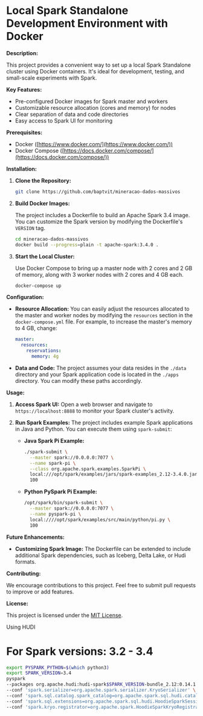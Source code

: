 # Local Spark Standalone Development Environment with Docker

**Description:**

This project provides a convenient way to set up a local Spark Standalone cluster using Docker containers. It's ideal for development, testing, and small-scale experiments with Spark.

**Key Features:**

- Pre-configured Docker images for Spark master and workers
- Customizable resource allocation (cores and memory) for nodes
- Clear separation of data and code directories
- Easy access to Spark UI for monitoring

**Prerequisites:**

- Docker ([https://www.docker.com/](https://www.docker.com/))
- Docker Compose ([https://docs.docker.com/compose/](https://docs.docker.com/compose/))

**Installation:**

1. **Clone the Repository:**

   ```bash
   git clone https://github.com/baptvit/mineracao-dados-massivos
   ```

2. **Build Docker Images:**

   The project includes a Dockerfile to build an Apache Spark 3.4 image. You can customize the Spark version by modifying the Dockerfile's `VERSION` tag.

   ```bash
   cd mineracao-dados-massivos
   docker build --progress=plain -t apache-spark:3.4.0 .
   ```

3. **Start the Local Cluster:**

   Use Docker Compose to bring up a master node with 2 cores and 2 GB of memory, along with 3 worker nodes with 2 cores and 4 GB each.

   ```bash
   docker-compose up
   ```

**Configuration:**

- **Resource Allocation:** You can easily adjust the resources allocated to the master and worker nodes by modifying the `resources` section in the `docker-compose.yml` file. For example, to increase the master's memory to 4 GB, change:

   ```yaml
   master:
     resources:
       reservations:
         memory: 4g
   ```

- **Data and Code:** The project assumes your data resides in the `./data` directory and your Spark application code is located in the `./apps` directory. You can modify these paths accordingly.

**Usage:**

1. **Access Spark UI:** Open a web browser and navigate to `https://localhost:8888` to monitor your Spark cluster's activity.

2. **Run Spark Examples:** The project includes example Spark applications in Java and Python. You can execute them using `spark-submit`:

   - **Java Spark Pi Example:**

     ```bash
     ./spark-submit \
       --master spark://0.0.0.0:7077 \
       --name spark-pi \
       --class org.apache.spark.examples.SparkPi \
       local:///opt/spark/examples/jars/spark-examples_2.12-3.4.0.jar \
       100
     ```

   - **Python PySpark Pi Example:**

     ```bash
     /opt/spark/bin/spark-submit \
       --master spark://0.0.0.0:7077 \
       --name pyspark-pi \
       local:////opt/spark/examples/src/main/python/pi.py \
       100
     ```

**Future Enhancements:**

- **Customizing Spark Image:** The Dockerfile can be extended to include additional Spark dependencies, such as Iceberg, Delta Lake, or Hudi formats.

**Contributing:**

We encourage contributions to this project. Feel free to submit pull requests to improve or add features.

**License:**

This project is licensed under the [MIT License](https://opensource.org/licenses/MIT).


Using HUDI
# For Spark versions: 3.2 - 3.4
```bash
export PYSPARK_PYTHON=$(which python3)
export SPARK_VERSION=3.4
pyspark 
--packages org.apache.hudi:hudi-spark$SPARK_VERSION-bundle_2.12:0.14.1 \
--conf 'spark.serializer=org.apache.spark.serializer.KryoSerializer' \
--conf 'spark.sql.catalog.spark_catalog=org.apache.spark.sql.hudi.catalog.HoodieCatalog' \
--conf 'spark.sql.extensions=org.apache.spark.sql.hudi.HoodieSparkSessionExtension' \
--conf 'spark.kryo.registrator=org.apache.spark.HoodieSparkKryoRegistrar'
```